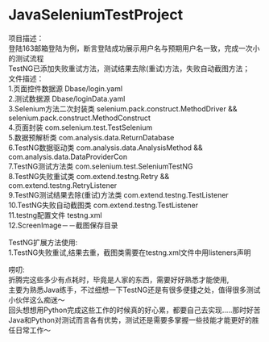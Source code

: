 # JavaSeleniumTestProject
项目描述：</br>
  登陆163邮箱登陆为例，断言登陆成功展示用户名与预期用户名一致，完成一次小的测试流程</br>
  TestNG已添加失败重试方法，测试结果去除(重试)方法，失败自动截图方法；</br>
  文件描述：</br>
    1.页面控件数据源 Dbase/login.yaml</br>
    2.测试数据源 Dbase/loginData.yaml</br>
    3.Selenium方法二次封装类 selenium.pack.construct.MethodDriver && selenium.pack.construct.MethodConstruct</br>
    4.页面封装 com.selenium.test.TestSelenium</br>
    5.数据预解析类 com.analysis.data.ReturnDatabase</br>
    6.TestNG数据驱动类 com.analysis.data.AnalysisMethod && com.analysis.data.DataProviderCon</br>
    7.TestNG测试方法类 com.selenium.test.SeleniumTestNG</br>
    8.TestNG失败重试类 com.extend.testng.Retry && com.extend.testng.RetryListener</br>
    9.TestNG测试结果去除(重试)方法类 com.extend.testng.TestListener</br>
    10.TestNG失败自动截图类 com.extend.testng.TestListener</br>
    11.testng配置文件 testng.xml</br>
    12.ScreenImage－－截图保存目录</br>

TestNG扩展方法使用:</br>
  1.TestNG失败重试,结果去重，截图类需要在testng.xml文件中用listeners声明</br>

唠叨:</br>
  折腾完这些多少有点耗时，毕竟是人家的东西，需要好好熟悉才能使用,</br>
  主要为熟悉Java练手，不过细想一下TestNG还是有很多便捷之处，值得很多测试小伙伴这么痴迷～</br>
  回头想想用Python完成这些工作的时候真的好心累，都要自己去实现.....那时好苦</br>
  Java和Python对测试而言各有优势，测试还是需要多掌握一些技能才能更好的胜任日常工作～</br>

